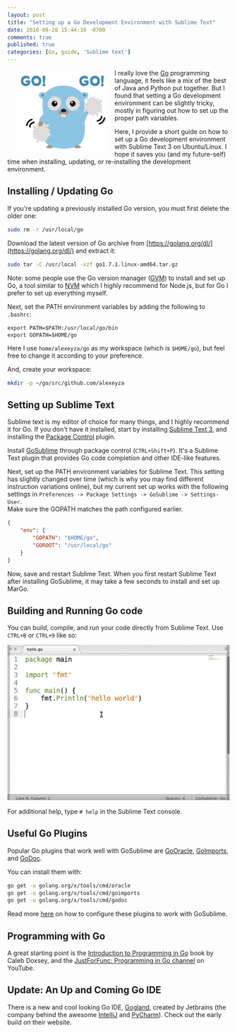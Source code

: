```yaml
---
layout: post
title: "Setting up a Go Development Environment with Sublime Text"
date: 2016-09-28 15:44:18 -0700
comments: true
published: true
categories: [Go, guide, 'Sublime text']
---
```

<img style="float:left; margin: 8px 20px" src="/assets/article_images/2016-09-28-setting-up-a-go-development-environment-with-sublimetext/gogo.png" widht="180" height="180" title="Go!"/>

I really love the [Go](https://golang.org/) programming language, it feels like a mix of the best of Java and Python put together. But I found that setting a Go development environment can be slightly tricky, mostly in figuring out how to set up the proper path variables.

Here, I provide a short guide on how to set up a Go development environment with Sublime Text 3 on Ubuntu/Linux. I hope it saves you (and my future-self) time when installing, updating, or re-installing the development environment.

<!--more-->

## Installing / Updating Go
If you're updating a previously installed Go version, you must first delete the older one:

```bash
sudo rm -r /usr/local/go
```

Download the latest version of Go archive from [https://golang.org/dl/](https://golang.org/dl/) and extract it:

```bash
sudo tar -C /usr/local -xzf go1.7.1.linux-amd64.tar.gz
```

Note: some people use the Go version manager ([GVM](https://github.com/moovweb/gvm)) to install and set up Go, a tool similar to [NVM](https://github.com/creationix/nvm) which I highly recommend for Node.js, but for Go I prefer to set up everything myself.

Next, set the PATH environment variables by adding the following to `.bashrc`:

```
export PATH=$PATH:/usr/local/go/bin
export GOPATH=$HOME/go
```

Here I use `home/alexeyza/go` as my workspace (which is `$HOME/go`), but feel free to change it according to your preference.

And, create your workspace:

```bash
mkdir -p ~/go/src/github.com/alexeyza
```

## Setting up Sublime Text
Sublime text is my editor of choice for many things, and I highly recommend it for Go. If you don't have it installed, start by installing [Sublime Text 3](http://www.webupd8.org/2013/07/sublime-text-3-ubuntu-ppa-now-available.html), and installing the [Package Control](https://packagecontrol.io/installation) plugin.

Install [GoSublime](https://github.com/DisposaBoy/GoSublime) through package control (`CTRL+Shift+P`). It's a Sublime Text plugin that provides Go code completion and other IDE-like features.

Next, set up the PATH environment variables for Sublime Text. This setting has slightly changed over time (which is why you may find different instruction variations online), but my current set up works with the following settings in `Preferences -> Package Settings -> GoSublime -> Settings-User`.  
Make sure the GOPATH matches the path configured earlier.

```json
{
    "env": {
        "GOPATH": "$HOME/go",
        "GOROOT": "/usr/local/go"
    }
}
```

Now, save and restart Sublime Text. When you first restart Sublime Text after installing GoSublime, it may take a few seconds to install and set up MarGo.

## Building and Running Go code
You can build, compile, and run your code directly from Sublime Text. Use `CTRL+B` or `CTRL+9` like so:  

![Compiling and running within Sublime Text example](/assets/article_images/2016-09-28-setting-up-a-go-development-environment-with-sublimetext/go_hello_world.gif)

For additional help, type `# help` in the Sublime Text console.

## Useful Go Plugins
Popular Go plugins that work well with GoSublime are [GoOracle](https://github.com/waigani/GoOracle), [GoImports](https://godoc.org/golang.org/x/tools/cmd/goimports), and [GoDoc](https://godoc.org/golang.org/x/tools/cmd/godoc).

You can install them with:

```bash
go get -u golang.org/x/tools/cmd/oracle
go get -u golang.org/x/tools/cmd/goimports
go get -u golang.org/x/tools/cmd/godoc
```

Read more [here](https://www.wolfe.id.au/2015/03/05/using-sublime-text-for-go-development/) on how to configure these plugins to work with GoSublime.

## Programming with Go
A great starting point is the [Introduction to Programming in Go](https://www.golang-book.com/books/intro) book by Caleb Doxsey, and the [JustForFunc: Programming in Go channel](https://www.youtube.com/channel/UC_BzFbxG2za3bp5NRRRXJSw) on YouTube.

## Update: An Up and Coming Go IDE
There is a new and cool looking Go IDE, [Gogland](https://www.jetbrains.com/go/), created by Jetbrains (the company behind the awesome [IntelliJ](https://www.jetbrains.com/idea/) and [PyCharm](https://www.jetbrains.com/pycharm/)). Check out the early build on their website.